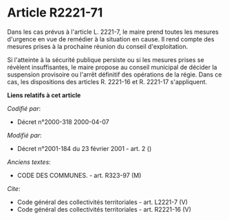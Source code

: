 # Article R2221-71

Dans les cas prévus à l'article L. 2221-7, le maire prend toutes les mesures d'urgence en vue de remédier à la situation en
cause. Il rend compte des mesures prises à la prochaine réunion du conseil d'exploitation. 

Si l'atteinte à la sécurité publique persiste ou si les mesures prises se révèlent insuffisantes, le maire propose au conseil
municipal de décider la suspension provisoire ou l'arrêt définitif des opérations de la régie. Dans ce cas, les dispositions
des articles R. 2221-16 et R. 2221-17 s'appliquent.

**Liens relatifs à cet article**

_Codifié par_:

  - Décret n°2000-318 2000-04-07

_Modifié par_:

  - Décret n°2001-184 du 23 février 2001 - art. 2 ()

_Anciens textes_:

  - CODE DES COMMUNES. - art. R323-97 (M)

_Cite_:

  - Code général des collectivités territoriales - art. L2221-7 (V)
  - Code général des collectivités territoriales - art. R2221-16 (V)
